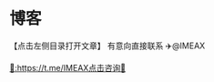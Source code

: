 # 博客

【点击左侧目录打开文章】 有意向直接联系 ✈️@IMEAX
<a href="https://t.me/IMEAX" title="✈️@IMEAX" class="md-source" data-md-component="source">
  <div class="md-source__repository md-source__repository--active">
   🔗:https://t.me/IMEAX点击咨询🔎
</a>